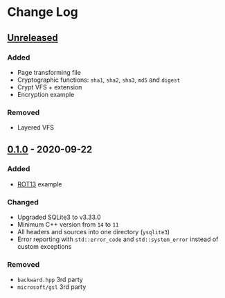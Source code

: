 # Change Log

## [Unreleased]
### Added
- Page transforming file
- Cryptographic functions: `sha1`, `sha2`, `sha3`, `md5` and `digest`
- Crypt VFS + extension
- Encryption example

### Removed
- Layered VFS

## [0.1.0] - 2020-09-22
### Added
- [ROT13](https://en.wikipedia.org/wiki/ROT13) example

### Changed
- Upgraded SQLite3 to v3.33.0
- Minimum C++ version from `14` to `11`
- All headers and sources into one directory (`ysqlite3`)
- Error reporting with `std::error_code` and `std::system_error` instead of custom exceptions

### Removed
- `backward.hpp` 3rd party
- `microsoft/gsl` 3rd party

[Unreleased]: https://github.com/terrakuh/ysqlite3/compare/v0.1.0...dev
[0.1.0]: https://github.com/terrakuh/ysqlite3/compare/v0.0.0...v0.1.0
